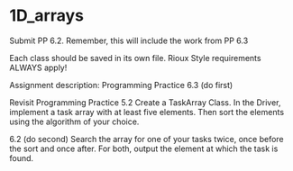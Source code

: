 # 1D_arrays
Submit PP 6.2. Remember, this will include the work from PP 6.3

Each class should be saved in its own file.  Rioux Style requirements ALWAYS apply!



Assignment description:
 Programming Practice 6.3 (do first)

Revisit Programming Practice 5.2  Create a TaskArray Class.  In the Driver, implement a task array with at least five elements.  Then sort the elements using the algorithm of your choice.  

6.2 (do second)
 Search the array for one of your tasks twice, once before the sort and once after.  For both, output the element at which the task is found.


